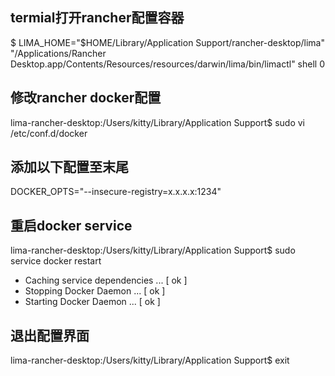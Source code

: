 ## termial打开rancher配置容器
$ LIMA_HOME="$HOME/Library/Application Support/rancher-desktop/lima" "/Applications/Rancher Desktop.app/Contents/Resources/resources/darwin/lima/bin/limactl" shell 0

## 修改rancher docker配置
lima-rancher-desktop:/Users/kitty/Library/Application Support$ sudo vi /etc/conf.d/docker

## 添加以下配置至末尾
DOCKER_OPTS="--insecure-registry=x.x.x.x:1234"


## 重启docker service
lima-rancher-desktop:/Users/kitty/Library/Application Support$ sudo service docker restart
 * Caching service dependencies ...                                                                                                                                                                    [ ok ]
 * Stopping Docker Daemon ...                                                                                                                                                                          [ ok ]
 * Starting Docker Daemon ...                                                                                                                                                                          [ ok ]

## 退出配置界面
lima-rancher-desktop:/Users/kitty/Library/Application Support$ exit

